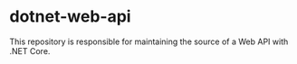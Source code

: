 # dotnet-web-api
This repository is responsible for maintaining the source of a Web API with .NET Core.
